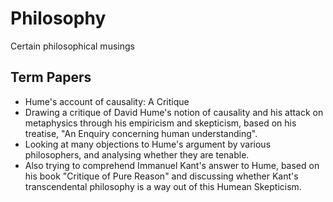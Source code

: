 # Philosophy

Certain philosophical musings

## Term Papers

- Hume's account of causality: A Critique
- Drawing a critique of David Hume's notion of causality and his attack on metaphysics through his empiricism and skepticism, based on his treatise, "An Enquiry concerning human understanding". 
- Looking at many objections to Hume's argument by various philosophers, and analysing whether they are tenable. 
- Also trying to comprehend Immanuel Kant's answer to Hume, based on his book "Critique of Pure Reason" and discussing whether Kant's transcendental philosophy is a way out of this Humean Skepticism. 

